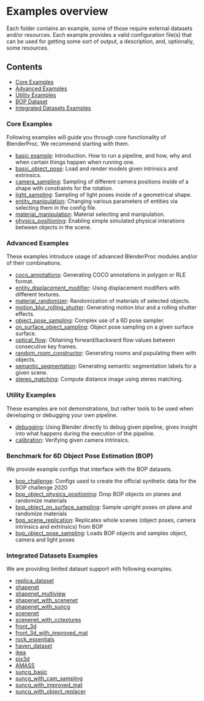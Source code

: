 # Examples overview

Each folder contains an example, some of those require external datasets and/or resources. Each example provides a valid configuration file(s) that can be used for getting some sort of output, a description, and, optionally, some resources.

## Contents

* [Core Examples](#core-examples)
* [Advanced Examples](#advanced-examples)
* [Utility Examples](#utility-examples)
* [BOP Dataset](#benchmark-for-6d-object-pose-estimation-bop)
* [Integrated Datasets Examples](#integrated-datasets-examples)

### Core Examples 
Following examples will guide you through core functionality of BlenderProc. We recommend starting with them.

* [basic example](basic): Introduction. How to run a pipeline, and how, why and when certain things happen when running one.
* [basic_object_pose](basic_object_pose): Load and render models given intrinsics and extrinsics.
* [camera_sampling](camera_sampling): Sampling of different camera positions inside of a shape with constraints for the rotation.
* [light_sampling](light_sampling): Sampling of light poses inside of a geometrical shape.
* [entity_manipulation](entity_manipulation): Changing various parameters of entities via selecting them in the config file.
* [material_manipulation](material_manipulation): Material selecting and manipulation.
* [physics_positioning](physics_positioning): Enabling simple simulated physical interations between objects in the scene. 

### Advanced Examples
These examples introduce usage of advanced BlenderProc modules and/or of their combinations.

* [coco_annotations](coco_annotations): Generating COCO annotations in polygon or RLE format.
* [entity_displacement_modifier](entity_displacement_modifier): Using displacement modifiers with different textures.
* [material_randomizer](material_randomizer): Randomization of materials of selected objects.
* [motion_blur_rolling_shutter](motion_blur_rolling_shutter): Generating motion blur and a rolling shutter effects.
* [object_pose_sampling](object_pose_sampling): Complex use of a 6D pose sampler.
* [on_surface_object_sampling](on_surface_object_sampling): Object pose sampling on a given surface surface.
* [optical_flow](optical_flow): Obtaining forward/backward flow values between consecutive key frames.
* [random_room_constructor](random_room_constructor): Generating rooms and populating them with objects.
* [semantic_segmentation](semantic_segmentation): Generating semantic segmentation labels for a given scene.
* [stereo_matching](stereo_matching): Compute distance image using stereo matching.

### Utility Examples
These examples are not demonstrations, but rather tools to be used when developing or debugging your own pipeline.

* [debugging](debugging): Using Blender directly to debug given pipeline, gives insight into what happens during the execution of the pipeline.
* [calibration](calibration): Verifying given camera intrinsics.

### Benchmark for 6D Object Pose Estimation (BOP)
We provide example configs that interface with the BOP datasets.

* [bop_challenge](bop_challenge): Configs used to create the official synthetic data for the BOP challenge 2020
* [bop_object_physics_positioning](bop_object_physics_positioning): Drop BOP objects on planes and randomize materials
* [bop_object_on_surface_sampling](bop_object_on_surface_sampling): Sample upright poses on plane and randomize materials
* [bop_scene_replication](bop_scene_replication): Replicates whole scenes (object poses, camera intrinsics and extrinsics) from BOP
* [bop_object_pose_sampling](bop_object_pose_sampling): Loads BOP objects and samples object, camera and light poses

### Integrated Datasets Examples
We are providing limited dataset support with following examples.

* [replica_dataset](replica_dataset)
* [shapenet](shapenet)
* [shapenet_multiview](shapnet_multiview)
* [shapenet_with_scenenet](shapenet_with_scenenet)
* [shapenet_with_suncg](shapenet_with_suncg)
* [scenenet](scenenet)
* [scenenet_with_cctextures](scenenet_with_cctextures)
* [front_3d](front_3d)
* [front_3d_with_improved_mat](front_3d_with_improved_mat)
* [rock_essentials](rock_essentials)
* [haven_dataset](haven_dataset)
* [ikea](ikea)
* [pix3d](pix3d)
* [AMASS](amass_human_poses)
* [suncg_basic](suncg_basic)
* [suncg_with_cam_sampling](suncg_with_cam_sampling)
* [suncg_with_improved_mat](suncg_with_improved_mat)
* [suncg_with_object_replacer](suncg_with_object_replacer)
